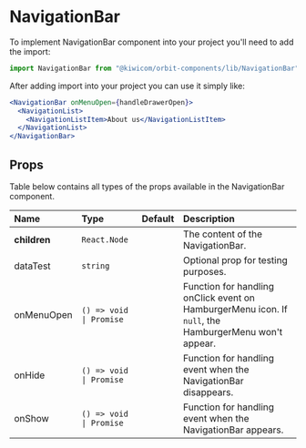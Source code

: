 # NavigationBar

To implement NavigationBar component into your project you'll need to add the import:

```jsx
import NavigationBar from "@kiwicom/orbit-components/lib/NavigationBar";
```

After adding import into your project you can use it simply like:

```jsx
<NavigationBar onMenuOpen={handleDrawerOpen}>
  <NavigationList>
    <NavigationListItem>About us</NavigationListItem>
  </NavigationList>
</NavigationBar>
```

## Props

Table below contains all types of the props available in the NavigationBar component.

| Name         | Type                    | Default | Description                                                                                           |
| :----------- | :---------------------- | :------ | :---------------------------------------------------------------------------------------------------- |
| **children** | `React.Node`            |         | The content of the NavigationBar.                                                                     |
| dataTest     | `string`                |         | Optional prop for testing purposes.                                                                   |
| onMenuOpen   | `() => void \| Promise` |         | Function for handling onClick event on HamburgerMenu icon. If `null`, the HamburgerMenu won't appear. |
| onHide       | `() => void \| Promise` |         | Function for handling event when the NavigationBar disappears.                                        |
| onShow       | `() => void \| Promise` |         | Function for handling event when the NavigationBar appears.                                           |
